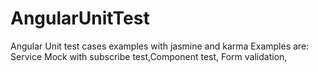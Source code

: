 # AngularUnitTest
Angular Unit test cases examples with jasmine and karma Examples are: Service Mock with subscribe test,Component test, Form validation,
